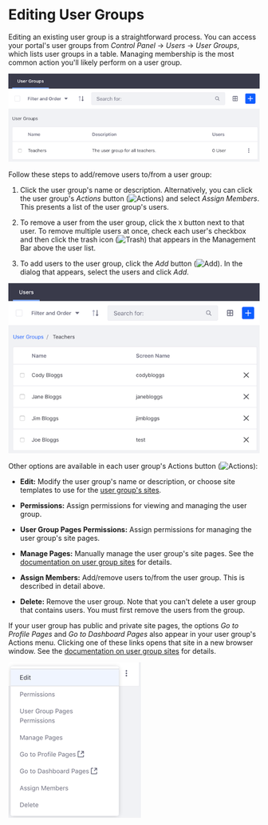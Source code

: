 # Editing User Groups [](id=editing-user-groups)

Editing an existing user group is a straightforward process. You can access your 
portal's user groups from *Control Panel* &rarr; *Users* &rarr; *User Groups*, 
which lists user groups in a table. Managing membership is the most common 
action you'll likely perform on a user group. 

![Figure 1: The user groups appear in a table.](../../../images/user-groups-table.png)

Follow these steps to add/remove users to/from a user group: 

1.  Click the user group's name or description. Alternatively, you can click the 
    user group's *Actions* button 
    (![Actions](../../../images/icon-actions.png)) 
    and select *Assign Members*. This presents a list of the user group's users. 

2.  To remove a user from the user group, click the `X` button next to that 
    user. To remove multiple users at once, check each user's checkbox and then 
    click the trash icon 
    (![Trash](../../../images/icon-trash.png)) 
    that appears in the Management Bar above the user list. 

3.  To add users to the user group, click the *Add* button 
    (![Add](../../../images/icon-add.png)). 
    In the dialog that appears, select the users and click *Add*. 

![Figure 2: The list of users lets you manage the user group's membership.](../../../images/user-groups-users.png)

Other options are available in each user group's Actions button 
(![Actions](../../../images/icon-actions.png)): 

-   **Edit:** Modify the user group's name or description, or choose site 
    templates to use for the 
    [user group's sites](/discover/portal/-/knowledge_base/7-1/user-group-sites).

-   **Permissions:** Assign permissions for viewing and managing the user group. 

-   **User Group Pages Permissions:** Assign permissions for managing the user 
    group's site pages. 

-   **Manage Pages:** Manually manage the user group's site pages. See the 
    [documentation on user group sites](/discover/portal/-/knowledge_base/7-1/user-group-sites#creating-user-group-sites-manually)
    for details. 

-   **Assign Members:** Add/remove users to/from the user group. This is 
    described in detail above. 

-   **Delete:** Remove the user group. Note that you can't delete a user group 
    that contains users. You must first remove the users from the group. 

If your user group has public and private site pages, the options 
*Go to Profile Pages* and *Go to Dashboard Pages* also appear in your user 
group's Actions menu. Clicking one of these links opens that site in a new 
browser window. See the 
[documentation on user group sites](/discover/portal/-/knowledge_base/7-1/user-group-sites) 
for details. 

![Figure 3: The Actions menu for a user group.](../../../images/user-groups-actions.png) 
